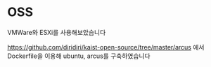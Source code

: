 # OSS

VMWare와 ESXi를 사용해보았습니다

https://github.com/diridiri/kaist-open-source/tree/master/arcus
에서 Dockerfile을 이용해 ubuntu, arcus를 구축하였습니다
